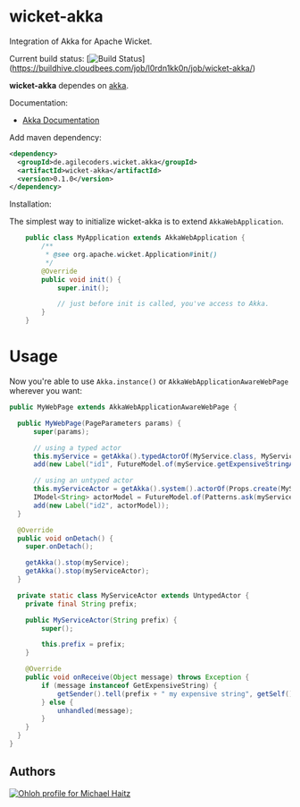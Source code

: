 wicket-akka
===========

Integration of Akka for Apache Wicket.

Current build status: [![Build Status](https://buildhive.cloudbees.com/job/l0rdn1kk0n/job/wicket-akka/badge/icon)]
(https://buildhive.cloudbees.com/job/l0rdn1kk0n/job/wicket-akka/)

**wicket-akka** dependes on [akka](http://akka.io).

Documentation:

- [Akka Documentation](http://doc.akka.io/docs/akka/2.2.3/)

Add maven dependency:

```xml
<dependency>
  <groupId>de.agilecoders.wicket.akka</groupId>
  <artifactId>wicket-akka</artifactId>
  <version>0.1.0</version>
</dependency>
```

Installation:

The simplest way to initialize wicket-akka is to extend `AkkaWebApplication`.

```java
    public class MyApplication extends AkkaWebApplication {
        /**
         * @see org.apache.wicket.Application#init()
         */
        @Override
        public void init() {
            super.init();

            // just before init is called, you've access to Akka.
        }
    }
```

Usage
=====

Now you're able to use `Akka.instance()` or `AkkaWebApplicationAwareWebPage` wherever you want:

```java
public MyWebPage extends AkkaWebApplicationAwareWebPage {

  public MyWebPage(PageParameters params) {
      super(params);

      // using a typed actor
      this.myService = getAkka().typedActorOf(MyService.class, MyServiceImpl.class);
      add(new Label("id1", FutureModel.of(myService.getExpensiveStringAsFuture())));

      // using an untyped actor
      this.myServiceActor = getAkka().system().actorOf(Props.create(MyServiceActor.class, "prefix"), "my-service-actor");
      IModel<String> actorModel = FutureModel.of(Patterns.ask(myServiceActor, new GetExpensiveString(), 3000));
      add(new Label("id2", actorModel));
  }

  @Override
  public void onDetach() {
    super.onDetach();

    getAkka().stop(myService);
    getAkka().stop(myServiceActor);
  }

  private static class MyServiceActor extends UntypedActor {
    private final String prefix;

    public MyServiceActor(String prefix) {
        super();

        this.prefix = prefix;
    }

    @Override
    public void onReceive(Object message) throws Exception {
        if (message instanceof GetExpensiveString) {
            getSender().tell(prefix + " my expensive string", getSelf());
        } else {
            unhandled(message);
        }
    }
  }
}
```

Authors
-------

[![Ohloh profile for Michael Haitz](https://www.ohloh.net/accounts/235496/widgets/account_detailed.gif)](https://www.ohloh.net/accounts/235496?ref=Detailed)


